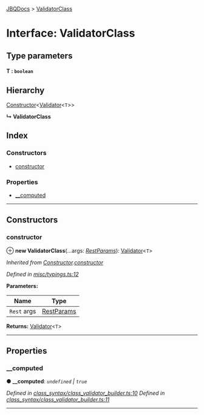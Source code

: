 [JBQDocs](../README.md) > [ValidatorClass](../interfaces/validatorclass.md)

# Interface: ValidatorClass

## Type parameters
#### T :  `boolean`
## Hierarchy

 [Constructor](constructor.md)<[Validator](../classes/validator.md)<`T`>>

**↳ ValidatorClass**

## Index

### Constructors

* [constructor](validatorclass.md#constructor)

### Properties

* [__computed](validatorclass.md#__computed)

---

## Constructors

<a id="constructor"></a>

###  constructor

⊕ **new ValidatorClass**(...args: *[RestParams](../#restparams)*): [Validator](../classes/validator.md)<`T`>

*Inherited from [Constructor](constructor.md).[constructor](constructor.md#constructor-1)*

*Defined in [misc/typings.ts:12](https://github.com/krnik/vjs-validator/blob/0be452f/src/misc/typings.ts#L12)*

**Parameters:**

| Name | Type |
| ------ | ------ |
| `Rest` args | [RestParams](../#restparams) |

**Returns:** [Validator](../classes/validator.md)<`T`>

___

## Properties

<a id="__computed"></a>

###  __computed

**● __computed**: *`undefined` \| `true`*

*Defined in [class_syntax/class_validator_builder.ts:10](https://github.com/krnik/vjs-validator/blob/0be452f/src/class_syntax/class_validator_builder.ts#L10)*
*Defined in [class_syntax/class_validator_builder.ts:11](https://github.com/krnik/vjs-validator/blob/0be452f/src/class_syntax/class_validator_builder.ts#L11)*

___

